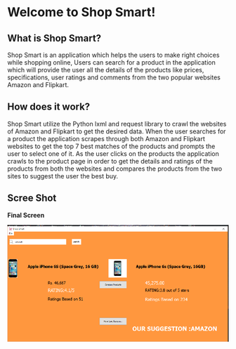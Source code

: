 Welcome to Shop Smart!
===================

What is Shop Smart?
---------------------------

Shop Smart is an application which helps the users to make right choices while shopping online, Users can search for a product in the application which will provide the user all the details of the products like prices, specifications, user ratings and comments from the two popular websites Amazon and Flipkart. 

How does it work?
---------------------------
Shop Smart utilize the Python lxml and request library to crawl the websites of Amazon and Flipkart to get the desired data. When the user searches for a product the application scrapes through both Amazon and Flipkart websites to get the top 7 best matches of the products and prompts the user to select one of it. As the user clicks on the products the application crawls to the product page in order to get the details and ratings of the products from both the websites and compares the products from the two sites to suggest the user the best buy.
	
Scree Shot
---------------------------

**Final Screen**

![](./screenshots/screen2.png) 



